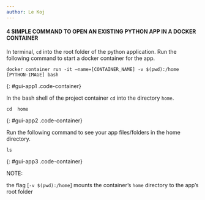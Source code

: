 ```yaml
---
author: Le Koj
---
```


<h4>4 SIMPLE COMMAND TO OPEN AN EXISTING PYTHON APP IN A DOCKER CONTAINER</h4>

In terminal, `cd` into the root folder of the python application.
Run the following command to start a docker container for the app.

```
docker container run -it –name=[CONTAINER_NAME] -v $(pwd):/home [PYTHON-IMAGE] bash
```
{: #gui-app1 .code-container}

In the bash shell of the project container `cd` into the directory `home`.

```
cd  home
```
{: #gui-app2 .code-container}

Run the following command to see your app files/folders in the home directory.

```
ls
```
{: #gui-app3 .code-container}


<p>NOTE: </p>

the flag [`-v $(pwd):/home`] mounts the container’s `home` directory to the app’s root folder
